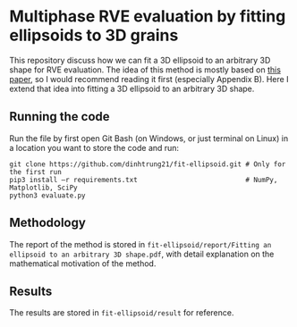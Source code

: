 # Multiphase RVE evaluation by fitting ellipsoids to 3D grains
This repository discuss how we can fit a 3D ellipsoid to an arbitrary 3D shape for RVE evaluation. The idea of this method is mostly based on [this paper](https://doi.org/10.1016/S0191-8141(03)00093-2), so I would recommend reading it first (especially Appendix B). Here I extend that idea into fitting a 3D ellipsoid to an arbitrary 3D shape.

## Running the code
Run the file by first open Git Bash (on Windows, or just terminal on Linux) in a location you want to store the code and run:

```
git clone https://github.com/dinhtrung21/fit-ellipsoid.git # Only for the first run
pip3 install –r requirements.txt                           # NumPy, Matplotlib, SciPy
python3 evaluate.py
```
## Methodology
The report of the method is stored in ```fit-ellipsoid/report/Fitting an ellipsoid to an arbitrary 3D shape.pdf```, with detail explanation on the mathematical motivation of the method.

## Results
The results are stored in ```fit-ellipsoid/result``` for reference.
